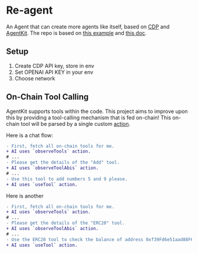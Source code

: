 # Re-agent

An Agent that can create more agents like itself, based on [CDP](https://portal.cdp.coinbase.com/) and [AgentKit](https://docs.cdp.coinbase.com/agentkit/docs/welcome). The repo is based on [this example](https://docs.cdp.coinbase.com/agentkit/docs/quickstart#starting-from-scratch-with-langchain) and [this doc](https://docs.cdp.coinbase.com/agentkit/docs/add-agent-capabilities#add-custom-functionality-using-ai-or-manually).

## Setup

1. Create CDP API key, store in env
2. Set OPENAI API KEY in your env
3. Choose network

## On-Chain Tool Calling

AgentKit supports tools within the code. This project aims to improve upon this by providing a tool-calling mechanism that is fed on-chain! This on-chain tool will be parsed by a single custom [action](https://github.com/coinbase/agentkit/blob/master/CONTRIBUTING-TYPESCRIPT.md#adding-an-action-provider).

Here is a chat flow:

```diff
- First, fetch all on-chain tools for me.
+ AI uses `observeTools` action.
# ...
- Please get the details of the "Add" tool.
+ AI uses `observeToolAbis` action.
# ...
- Use this tool to add numbers 5 and 9 please.
+ AI uses `useTool` action.
```

Here is another

```diff
- First, fetch all on-chain tools for me.
+ AI uses `observeTools` action.
# ...
- Please get the details of the "ERC20" tool.
+ AI uses `observeToolAbis` action.
# ...
- Use the ERC20 tool to check the balance of address 0xf39Fd6e51aad88F6F4ce6aB8827279cffFb92266
+ AI uses `useTool` action.
```
